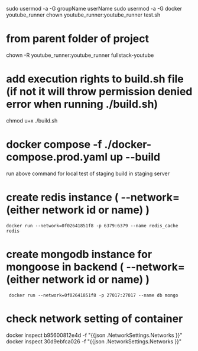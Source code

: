 sudo usermod -a -G groupName userName
sudo usermod -a -G docker youtube_runner
chown youtube_runner:youtube_runner test.sh

# from parent folder of project
chown -R youtube_runner:youtube_runner fullstack-youtube

# add execution rights to build.sh file (if not it will throw permission denied error when running ./build.sh)
chmod u+x ./build.sh

# docker compose -f ./docker-compose.prod.yaml up --build
run above command for local test of staging build in staging server

# create redis instance   ( --network= (either network id or name) )
`
docker run --network=0f02641851f8 -p 6379:6379 --name redis_cache redis 
` 

# create mongodb instance for mongoose in backend    ( --network= (either network id or name) )
`  docker run --network=0f02641851f8 -p 27017:27017 --name db mongo `

# check network setting of container

docker inspect b95600812e4d -f "{{json .NetworkSettings.Networks }}"
docker inspect 30d9ebfca026 -f "{{json .NetworkSettings.Networks }}"
